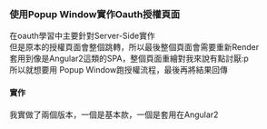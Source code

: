 ### 使用Popup Window實作Oauth授權頁面
在oauth學習中主要針對Server-Side實作  
但是原本的授權頁面會整個跳轉，所以最後整個頁面會需要重新Render  
套用到像是Angular2這類的SPA，整個頁面重繪對我來說有點討厭:p  
所以就想要用 Popup Window跑授權流程，最後再將結果回傳  

#### 實作  
我實做了兩個版本，一個是基本款，一個是套用在Angular2  
